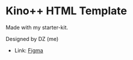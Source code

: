 # Kino++ HTML Template

Made with my starter-kit.

Designed by DZ (me)
* Link: [Figma](https://www.figma.com/file/dLa9zRfZLQyzOfRYJkB5iT/Kino%2B%2B?node-id=0%3A1)